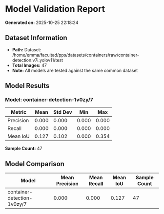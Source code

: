 # Model Validation Report

**Generated on:** 2025-10-25 22:18:24

## Dataset Information
- **Path:** Dataset: /home/emma/facultad/pps/datasets/containers/raw/container-detection.v7i.yolov11/test
- **Total Images:** 47
- **Note:** All models are tested against the same common dataset

## Model Results

### Model: container-detection-1v0zy/7

| Metric | Mean | Std Dev | Min | Max |
|--------|------|---------|-----|-----|
| Precision | 0.000 | 0.000 | 0.000 | 0.000 |
| Recall | 0.000 | 0.000 | 0.000 | 0.000 |
| Mean IoU | 0.127 | 0.102 | 0.000 | 0.354 |

**Sample Count:** 47

## Model Comparison

| Model | Mean Precision | Mean Recall | Mean IoU | Sample Count |
|-------|----------------|-------------|----------|--------------|
| container-detection-1v0zy/7 | 0.000 | 0.000 | 0.127 | 47 |
